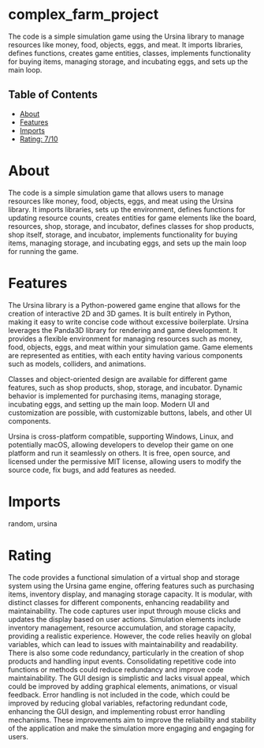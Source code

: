 # complex_farm_project

The code is a simple simulation game using the Ursina library to manage resources like money, food, objects, eggs, and meat. It imports libraries, defines functions, creates game entities, classes, implements functionality for buying items, managing storage, and incubating eggs, and sets up the main loop.

## Table of Contents

- [About](#about)
- [Features](#features)
- [Imports](#Imports)
- [Rating: 7/10](#Rating)

# About

The code is a simple simulation game that allows users to manage resources like money, food, objects, eggs, and meat using the Ursina library. It imports libraries, sets up the environment, defines functions for updating resource counts, creates entities for game elements like the board, resources, shop, storage, and incubator, defines classes for shop products, shop itself, storage, and incubator, implements functionality for buying items, managing storage, and incubating eggs, and sets up the main loop for running the game.

# Features

The Ursina library is a Python-powered game engine that allows for the creation of interactive 2D and 3D games. It is built entirely in Python, making it easy to write concise code without excessive boilerplate. Ursina leverages the Panda3D library for rendering and game development. It provides a flexible environment for managing resources such as money, food, objects, eggs, and meat within your simulation game. Game elements are represented as entities, with each entity having various components such as models, colliders, and animations.

Classes and object-oriented design are available for different game features, such as shop products, shop, storage, and incubator. Dynamic behavior is implemented for purchasing items, managing storage, incubating eggs, and setting up the main loop. Modern UI and customization are possible, with customizable buttons, labels, and other UI components.

Ursina is cross-platform compatible, supporting Windows, Linux, and potentially macOS, allowing developers to develop their game on one platform and run it seamlessly on others. It is free, open source, and licensed under the permissive MIT license, allowing users to modify the source code, fix bugs, and add features as needed.

# Imports

random, ursina 

# Rating

The code provides a functional simulation of a virtual shop and storage system using the Ursina game engine, offering features such as purchasing items, inventory display, and managing storage capacity. It is modular, with distinct classes for different components, enhancing readability and maintainability. The code captures user input through mouse clicks and updates the display based on user actions. Simulation elements include inventory management, resource accumulation, and storage capacity, providing a realistic experience.
However, the code relies heavily on global variables, which can lead to issues with maintainability and readability. There is also some code redundancy, particularly in the creation of shop products and handling input events. Consolidating repetitive code into functions or methods could reduce redundancy and improve code maintainability. The GUI design is simplistic and lacks visual appeal, which could be improved by adding graphical elements, animations, or visual feedback.
Error handling is not included in the code, which could be improved by reducing global variables, refactoring redundant code, enhancing the GUI design, and implementing robust error handling mechanisms. These improvements aim to improve the reliability and stability of the application and make the simulation more engaging and engaging for users.
